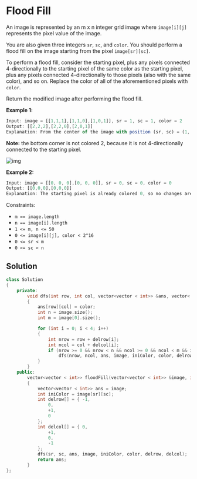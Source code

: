 # Flood Fill

An image is represented by an m x n integer grid image where `image[i][j] `represents the pixel value of the image.

You are also given three integers `sr`, `sc`, and `color`. You should perform a flood fill on the image starting from the pixel `image[sr][sc]`.

To perform a flood fill, consider the starting pixel, plus any pixels connected 4-directionally to the starting pixel of the same color as the starting pixel, plus any pixels connected 4-directionally to those pixels (also with the same color), and so on. Replace the color of all of the aforementioned pixels with `color`.

Return the modified image after performing the flood fill.

**Example 1:**

```js
Input: image = [[1,1,1],[1,1,0],[1,0,1]], sr = 1, sc = 1, color = 2
Output: [[2,2,2],[2,2,0],[2,0,1]]
Explanation: From the center of the image with position (sr, sc) = (1, 1) (i.e., the red pixel), all pixels connected by a path of the same color as the starting pixel (i.e., the blue pixels) are colored with the new color.
```

**Note:** the bottom corner is not colored 2, because it is not 4-directionally connected to the starting pixel.

![img](https://assets.nextleap.app/images/flood1-grid-5677b3fc-32e5-432b-b7fe-d3f0d717c5e0.jpg)

**Example 2:**

```js
Input: image = [[0, 0, 0],[0, 0, 0]], sr = 0, sc = 0, color = 0
Output: [[0,0,0],[0,0,0]]
Explanation: The starting pixel is already colored 0, so no changes are made to the image.
```

Constraints:

- `m == image.length`
- `n == image[i].length`
- `1 <= m, n <= 50`
- `0 <= image[i][j], color < 2^16`
- `0 <= sr < m`
- `0 <= sc < n`

## Solution

```cpp
class Solution
{
    private:
        void dfs(int row, int col, vector<vector < int>> &ans, vector< vector< int>> &image, int iniColor, int color, int delrow[], int delcol[])
        {
            ans[row][col] = color;
            int n = image.size();
            int m = image[0].size();

            for (int i = 0; i < 4; i++)
            {
                int nrow = row + delrow[i];
                int ncol = col + delcol[i];
                if (nrow >= 0 && nrow < n && ncol >= 0 && ncol < m && image[nrow][ncol] != color && ans[nrow][ncol] == iniColor)
                    dfs(nrow, ncol, ans, image, iniColor, color, delrow, delcol);
            }
        }
    public:
        vector<vector < int>> floodFill(vector<vector < int>> &image, int sr, int sc, int color)
        {
            vector<vector < int>> ans = image;
            int iniColor = image[sr][sc];
            int delrow[] = { -1,
                0,
                +1,
                0
            };
            int delcol[] = { 0,
                +1,
                0,
                -1
            };
            dfs(sr, sc, ans, image, iniColor, color, delrow, delcol);
            return ans;
        }
};
```
